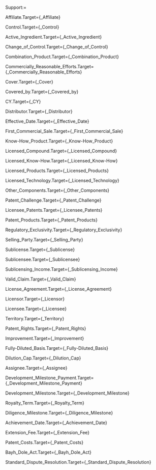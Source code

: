 Support:=

Affiliate.Target={_Affiliate}

Control.Target={_Control}

Active_Ingredient.Target={_Active_Ingredient}

Change_of_Control.Target={_Change_of_Control}

Combination_Product.Target={_Combination_Product}

Commercially_Reasonable_Efforts.Target={_Commercially_Reasonable_Efforts}

Cover.Target={_Cover}

Covered_by.Target={_Covered_by}

CY.Target={_CY}

Distributor.Target={_Distributor}

Effective_Date.Target={_Effective_Date}

First_Commercial_Sale.Target={_First_Commercial_Sale}

Know-How_Product.Target={_Know-How_Product}

Licensed_Compound.Target={_Licensed_Compound}

Licensed_Know-How.Target={_Licensed_Know-How}

Licensed_Products.Target={_Licensed_Products}

Licensed_Technology.Target={_Licensed_Technology}

Other_Components.Target={_Other_Components}

Patent_Challenge.Target={_Patent_Challenge}

Licensee_Patents.Target={_Licensee_Patents}

Patent_Products.Target={_Patent_Products}

Regulatory_Exclusivity.Target={_Regulatory_Exclusivity}

Selling_Party.Target={_Selling_Party}

Sublicense.Target={_Sublicense}

Sublicensee.Target={_Sublicensee}

Sublicensing_Income.Target={_Sublicensing_Income}

Valid_Claim.Target={_Valid_Claim}

License_Agreement.Target={_License_Agreement}

Licensor.Target={_Licensor}

Licensee.Target={_Licensee}

Territory.Target={_Territory}

Patent_Rights.Target={_Patent_Rights}

Improvement.Target={_Improvement}

Fully-Diluted_Basis.Target={_Fully-Diluted_Basis}

Dilution_Cap.Target={_Dilution_Cap}

Assignee.Target={_Assignee}

Development_Milestone_Payment.Target={_Development_Milestone_Payment}

Development_Milestone.Target={_Development_Milestone}

Royalty_Term.Target={_Royalty_Term}

Diligence_Milestone.Target={_Diligence_Milestone}

Achievement_Date.Target={_Achievement_Date}

Extension_Fee.Target={_Extension_Fee}

Patent_Costs.Target={_Patent_Costs}

Bayh_Dole_Act.Target={_Bayh_Dole_Act}

Standard_Dispute_Resolution.Target={_Standard_Dispute_Resolution}

